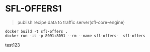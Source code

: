 # SFL-OFFERS1
> publish recipe data to traffic server(sfl-core-engine)   

	docker build -t sfl-offers .
   	docker run -it -p 8091:8091 --rm --name sfl-offers-  sfl-offers
   	
 	
 test123
